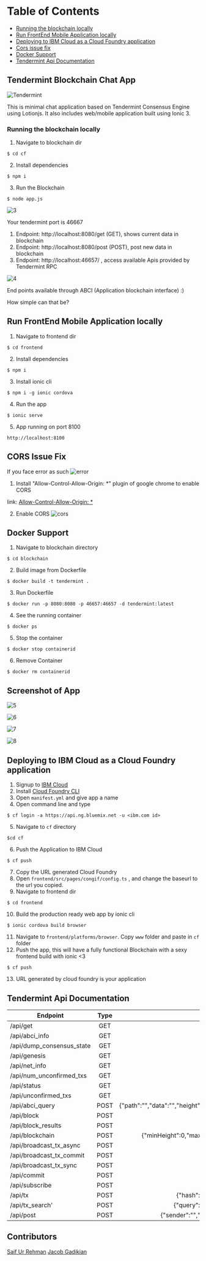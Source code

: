 Table of Contents
=================

   * [Running the blockchain locally](#running-the-blockchain-locally)
   * [Run FrontEnd Mobile Application locally](#run-frontend-mobile-application-locally)
   * [Deploying to IBM Cloud as a Cloud Foundry application](#deploying-to-ibm-cloud-as-a-cloud-foundry-application)
   * [Cors issue fix](#cors-issue-fix)
   * [Docker Support](#docker-support)
   * [Tendermint Api Documentation](#tendermint-api-documentation)


## Tendermint Blockchain Chat App
![Tendermint](http://www.peerity.io/images/Tendermint-logo2.png)

This is minimal chat application based on Tendermint Consensus Engine using Lotionjs. It also includes web/mobile application built using Ionic 3.

### Running the blockchain locally
1. Navigate to blockchain dir 
```
$ cd cf
```
2. Install dependencies 
```
$ npm i 
```
3. Run the Blockchain
``` 
$ node app.js
```

![3](img/3.png)

Your tendermint port is 46667

1. Endpoint: http://localhost:8080/get (GET), shows current data in blockchain
2. Endpoint: http://localhost:8080/post (POST), post new data in blockchain
3. Endpoint: http://localhost:46657/ , access available Apis provided by Tendermint RPC 

![4](img/4.png)

End points available through ABCI (Application blockchain interface) :)

How simple can that be?

## Run FrontEnd Mobile Application locally
1. Navigate to frontend dir
```
$ cd frontend
```
2. Install dependencies
```
$ npm i
```
3. Install ionic cli 
```
$ npm i -g ionic cordova
```
4. Run the app
```
$ ionic serve
```
5. App running on port 8100
```
http://localhost:8100
```
## CORS Issue Fix 
If you face error as such 
![error](img/error.png)

1. Install "Allow-Control-Allow-Origin: *" plugin of google chrome to enable CORS

link: [Allow-Control-Allow-Origin: *](https://chrome.google.com/webstore/detail/allow-control-allow-origi/nlfbmbojpeacfghkpbjhddihlkkiljbi?hl=en)

2. Enable CORS 
![cors](img/cors.png)

## Docker Support 
1. Navigate to blockchain directory
```
$ cd blockchain
```
2. Build image from Dockerfile
```
$ docker build -t tendermint .
```
3. Run Dockerfile
```
$ docker run -p 8080:8080 -p 46657:46657 -d tendermint:latest
```
4. See the running container
```
$ docker ps
```
5. Stop the container
```
$ docker stop containerid
``` 
6. Remove Container
```
$ docker rm containerid
```

## Screenshot of App

![5](img/5.png)


![6](img/6.png)


![7](img/7.png)


![8](img/8.png)

## Deploying to IBM Cloud as a Cloud Foundry application
1. Signup to [IBM Cloud](https://console.bluemix.net/registration/)
2. Install [Cloud Foundry CLI](https://docs.cloudfoundry.org/cf-cli/install-go-cli.html)
3. Open ```manifest.yml``` and give app a name
4. Open command line and type 
```
$ cf login -a https://api.ng.bluemix.net -u <ibm.com id>
``` 
5. Navigate to ```cf``` directory 
```
$cd cf
```
6. Push the Application to IBM Cloud
```
$ cf push
```
7. Copy the URL generated Cloud Foundry
8. Open ```frontend/src/pages/congif/config.ts``` , and change the baseurl to the url you copied.
9. Navigate to frontend dir
```
$ cd frontend
```
10. Build the production ready web app by ionic cli
```
$ ionic cordova build browser
```
11. Navigate to ```frontend/platforms/browser```. Copy ```www``` folder and paste in ```cf``` folder
12. Push the app, this will have a fully functional Blockchain with a sexy frontend build with ionic <3
```
$ cf push
```
13. URL generated by cloud foundry is your application

## Tendermint Api Documentation
| Endpoint      | Type          | Payload|
| ------------- |:-------------:| -----:|
| /api/get    | GET | - |
| /api/abci_info    | GET | - |
| /api/dump_consensus_state     | GET      |   - |
| /api/genesis | GET      |    - |
| /api/net_info | GET   |    -|
| /api/num_unconfirmed_txs| GET     |   - |
| /api/status| GET     |    - |
| /api/unconfirmed_txs | GET     |   - |
| /api/abci_query | POST      |    {"path":"","data":"","height":0,"prove":""} |
| /api/block |POST     |    {"height":0} |
| /api/block_results |POST      |     {"height":0} |
| /api/blockchain| POST      |    {"minHeight":0,"maxHeight":100} |
| /api/broadcast_tx_async|POST     |    {"tx":""}|
| /api/broadcast_tx_commit | POST     |    {"tx":""} |
| /api/broadcast_tx_sync | POST      |    {"tx":""} |
| /api/commit |POST    |     {"height":0}|
| /api/subscribe |POST      |    {"query":""} |
| /api/tx | POST      |    {"hash":"","prove":""}  |
| /api/tx_search' | POST     |    {"query":"","prove":""} |
| /api/post    | POST | {"sender":"","message":""} |

## Contributors
[Saif Ur Rehman](https://www.linkedin.com/in/saif-ur-rehman/)
[Jacob Gadikian](https://www.linkedin.com/in/jacobgadikian/)
